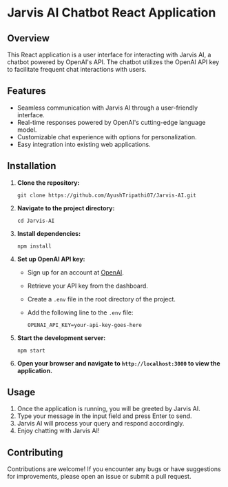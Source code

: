 # Jarvis AI Chatbot React Application

## Overview

This React application is a user interface for interacting with Jarvis AI, a chatbot powered by OpenAI's API. The chatbot utilizes the OpenAI API key to facilitate frequent chat interactions with users.

## Features

- Seamless communication with Jarvis AI through a user-friendly interface.
- Real-time responses powered by OpenAI's cutting-edge language model.
- Customizable chat experience with options for personalization.
- Easy integration into existing web applications.

## Installation

1. **Clone the repository:**

    ```
    git clone https://github.com/AyushTripathi07/Jarvis-AI.git
    ```

2. **Navigate to the project directory:**

    ```
    cd Jarvis-AI
    ```

3. **Install dependencies:**

    ```
    npm install
    ```

4. **Set up OpenAI API key:**

    - Sign up for an account at [OpenAI](https://openai.com).
    - Retrieve your API key from the dashboard.
    - Create a `.env` file in the root directory of the project.
    - Add the following line to the `.env` file:

        ```
        OPENAI_API_KEY=your-api-key-goes-here
        ```

5. **Start the development server:**

    ```
    npm start
    ```

6. **Open your browser and navigate to `http://localhost:3000` to view the application.**

## Usage

1. Once the application is running, you will be greeted by Jarvis AI.
2. Type your message in the input field and press Enter to send.
3. Jarvis AI will process your query and respond accordingly.
4. Enjoy chatting with Jarvis AI!

## Contributing

Contributions are welcome! If you encounter any bugs or have suggestions for improvements, please open an issue or submit a pull request.


